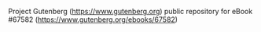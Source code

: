 Project Gutenberg (https://www.gutenberg.org) public repository for
eBook #67582 (https://www.gutenberg.org/ebooks/67582)

